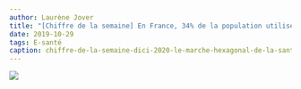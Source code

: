 ```yaml
---
author: Laurène Jover
title: "[Chiffre de la semaine] En France, 34% de la population utilise des applications e-santé !"
date: 2019-10-29
tags: E-santé
caption: chiffre-de-la-semaine-dici-2020-le-marche-hexagonal-de-la-sante-connectee-pourrait-atteindre-4-milliards-deuros.webp
---
```


![](/2019-10-29_chiffre-de-la-semaine-dici-2020-le-marche-hexagonal-de-la-sante-connectee-pourrait-atteindre-4-milliards-deuros/wordpress-chiffre-de-la-semaine-9.png)
